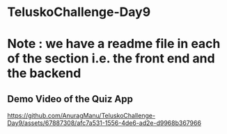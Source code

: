 # TeluskoChallenge-Day9

# Note : we have a readme file in each of the section i.e. the front end and the backend 

## Demo Video of the Quiz App



https://github.com/AnuragManu/TeluskoChallenge-Day9/assets/67887308/afc7a531-1556-4de6-ad2e-d9968b367966

